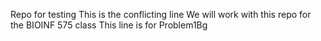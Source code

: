 Repo for testing
This is the conflicting line
We will work with this repo for the BIOINF 575 class
This line is for Problem1Bg
